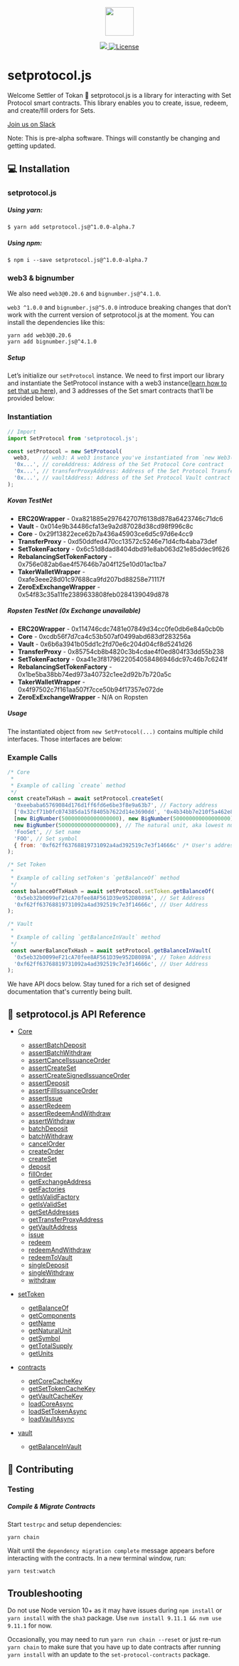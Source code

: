 <p align="center"><img src="https://s3-us-west-1.amazonaws.com/set-protocol/img/assets/set-protocol-logo.png" width="64" /></p>

<p align="center">
  <a href="https://circleci.com/gh/SetProtocol/setProtocol.js/tree/master" target="_blank" rel="noopener">
    <img src="https://circleci.com/gh/SetProtocol/setProtocol.js.svg?style=shield&circle-token=cee06055215dbcea96800cb7d493a0b3faea9854" />
  </a>
  <a href='https://github.com/SetProtocol/setProtocol.js/blob/master/LICENSE' target="_blank" rel="noopener">
    <img src='https://img.shields.io/badge/License-Apache%202.0-blue.svg' alt='License' />
  </a>
</p>

# setprotocol.js
Welcome Settler of Tokan :wave: setprotocol.js is a library for interacting with Set Protocol smart contracts.
This library enables you to create, issue, redeem, and create/fill orders for Sets.

<a href="https://join.slack.com/t/setprotocol/shared_invite/enQtMjYzNjk4MzI1NzgxLWRlYzhkY2JlNjQ4YmU4OTUwZWQ5NzdkZjM3ZDVlNzU1MTJmZWM1NTNmM2JlYmE5YzljZjFmZTBhNzkyN2M1MzQ" target="_blank" rel="noopener">
  Join us on Slack
</a>

Note: This is pre-alpha software. Things will constantly be changing and getting updated.
## :computer: Installation
### setprotocol.js
##### Using yarn:
```shell
$ yarn add setprotocol.js@^1.0.0-alpha.7
```
##### Using npm:
```shell
$ npm i --save setprotocol.js@^1.0.0-alpha.7
```

### web3 & bignumber
We also need `web3@0.20.6` and `bignumber.js@^4.1.0`.

`web3 ^1.0.0` and `bignumber.js@^5.0.0` introduce breaking changes that don’t work with the current version of setprotocol.js at the moment. You can install the dependencies like this:
```shell
yarn add web3@0.20.6
yarn add bignumber.js@^4.1.0
```

##### Setup
Let’s initialize our `setProtocol` instance. We need to first import our library and instantiate the SetProtocol instance with a web3 instance([learn how to set that up here](https://github.com/ethereum/web3.js/)), and 3 addresses of the Set smart contracts that’ll be provided below:

### Instantiation
```js
// Import
import SetProtocol from 'setprotocol.js';

const setProtocol = new SetProtocol(
  web3,    // web3: A web3 instance you've instantiated from `new Web3(currentProvider)`
  '0x...', // coreAddress: Address of the Set Protocol Core contract
  '0x...', // transferProxyAddress: Address of the Set Protocol Transfer Proxy contract
  '0x...', // vaultAddress: Address of the Set Protocol Vault contract
);
```

##### Kovan TestNet
* **ERC20Wrapper** - 0xa821885e297642707f6138d878a6423746c71dc6
* **Vault** - 0x014e9b34486cfa13e9a2d87028d38cd98f996c8c
* **Core** - 0x29f13822ece62b7a436a45903ce6d5c97d6e4cc9
* **TransferProxy** - 0xd50ddfed470cc13572c5246e71d4cfb4aba73def
* **SetTokenFactory** - 0x6c51d8dad8404dbd91e8ab063d21e85ddec9f626
* **RebalancingSetTokenFactory** - 0x756e082ab6ae4f57646b7a04f125e10d01ac1ba7
* **TakerWalletWrapper** - 0xafe3eee28d01c97688ca9fd207bd88258e71117f
* **ZeroExExchangeWrapper** - 0x54f83c35a11fe2389633808feb0284139049d878

##### Ropsten TestNet (0x Exchange unavailable)
* **ERC20Wrapper** - 0x114746cdc7481e07849d34cc0fe0db6e84a0cb0b
* **Core** - 0xcdb56f7d7ca4c53b507af0499abd683df283256a
* **Vault** - 0x6b6a3941b05dd1c2fd70e6c204d04cf8d5241d26
* **TransferProxy** - 0x85754cb8b4820c3b4cdae4f0ed804f33dd55b238
* **SetTokenFactory** - 0xa41e3f8179622054058486946dc97c46b7c6241f
* **RebalancingSetTokenFactory** - 0x1be5ba38bb74ed973a40732c1ee2d92b7b720a5c
* **TakerWalletWrapper** - 0x4f97502c7f161aa507f7cce50b94f17357e072de
* **ZeroExExchangeWrapper** - N/A on Ropsten

##### Usage
The instantiated object from `new SetProtocol(...)` contains multiple child interfaces. Those interfaces are below:
### Example Calls
```js
/* Core
 *
 * Example of calling `create` method
 */
const createTxHash = await setProtocol.createSet(
  '0xeebaba65769084d176d1ff6fd6e6be3f8e9a63b7', // Factory address
  ['0x32cf71b0fc074385da15f8405b7622d14e3690dd', '0x4b34bb7e210f5a462e8cd2d92555d1bd18d03bf2'], // Component addresses
  [new BigNumber(500000000000000000), new BigNumber(500000000000000000)], // Units in natural units
  new BigNumber(500000000000000000), // The natural unit, aka lowest number all component units can be divided by
  'FooSet', // Set name
  'FOO', // Set symbol
  { from: '0xf62ff63768819731092a4ad392519c7e3f14666c' /* User's address */ }, // txOptions
);

/* Set Token
 *
 * Example of calling setToken's `getBalanceOf` method
 */
 const balanceOfTxHash = await setProtocol.setToken.getBalanceOf(
  '0x5eb32b0099eF21cA70fee8AF561D39e952D8089A', // Set Address
  '0xf62ff63768819731092a4ad392519c7e3f14666c', // User Address
);

/* Vault
 *
 * Example of calling `getBalanceInVault` method
 */
 const ownerBalanceTxHash = await setProtocol.getBalanceInVault(
  '0x5eb32b0099eF21cA70fee8AF561D39e952D8089A', // Token Address
  '0xf62ff63768819731092a4ad392519c7e3f14666c', // User Address
);
```

We have API docs below. Stay tuned for a rich set of designed documentation that's currently being built.

## :rocket: setprotocol.js API Reference
* [Core](documentation/classes/_coreapi_.coreapi.md)
  * [assertBatchDeposit](documentation/classes/_coreapi_.coreapi.md#assertbatchdeposit)
  * [assertBatchWithdraw](documentation/classes/_coreapi_.coreapi.md#assertbatchwithdraw)
  * [assertCancelIssuanceOrder](documentation/classes/_coreapi_.coreapi.md#assertcancelissuanceorder)
  * [assertCreateSet](documentation/classes/_coreapi_.coreapi.md#assertcreateset)
  * [assertCreateSignedIssuanceOrder](documentation/classes/_coreapi_.coreapi.md#assertcreatesignedissuanceorder)
  * [assertDeposit](documentation/classes/_coreapi_.coreapi.md#assertdeposit)
  * [assertFillIssuanceOrder](documentation/classes/_coreapi_.coreapi.md#assertfillissuanceorder)
  * [assertIssue](documentation/classes/_coreapi_.coreapi.md#assertissue)
  * [assertRedeem](documentation/classes/_coreapi_.coreapi.md#assertredeem)
  * [assertRedeemAndWithdraw](documentation/classes/_coreapi_.coreapi.md#assertredeemandwithdraw)
  * [assertWithdraw](documentation/classes/_coreapi_.coreapi.md#assertwithdraw)
  * [batchDeposit](documentation/classes/_coreapi_.coreapi.md#batchdeposit)
  * [batchWithdraw](documentation/classes/_coreapi_.coreapi.md#batchwithdraw)
  * [cancelOrder](documentation/classes/_coreapi_.coreapi.md#cancelorder)
  * [createOrder](documentation/classes/_coreapi_.coreapi.md#createorder)
  * [createSet](documentation/classes/_coreapi_.coreapi.md#createset)
  * [deposit](documentation/classes/_coreapi_.coreapi.md#deposit)
  * [fillOrder](documentation/classes/_coreapi_.coreapi.md#fillorder)
  * [getExchangeAddress](documentation/classes/_coreapi_.coreapi.md#getexchangeaddress)
  * [getFactories](documentation/classes/_coreapi_.coreapi.md#getfactories)
  * [getIsValidFactory](documentation/classes/_coreapi_.coreapi.md#getisvalidfactory)
  * [getIsValidSet](documentation/classes/_coreapi_.coreapi.md#getisvalidset)
  * [getSetAddresses](documentation/classes/_coreapi_.coreapi.md#getsetaddresses)
  * [getTransferProxyAddress](documentation/classes/_coreapi_.coreapi.md#gettransferproxyaddress)
  * [getVaultAddress](documentation/classes/_coreapi_.coreapi.md#getvaultaddress)
  * [issue](documentation/classes/_coreapi_.coreapi.md#issue)
  * [redeem](documentation/classes/_coreapi_.coreapi.md#redeem)
  * [redeemAndWithdraw](documentation/classes/_coreapi_.coreapi.md#redeemandwithdraw)
  * [redeemToVault](documentation/classes/_coreapi_.coreapi.md#redeemtovault)
  * [singleDeposit](documentation/classes/_coreapi_.coreapi.md#singledeposit)
  * [singleWithdraw](documentation/classes/_coreapi_.coreapi.md#singlewithdraw)
  * [withdraw](documentation/classes/_coreapi_.coreapi.md#withdraw)

* [setToken](documentation/classes/_settokenapi_.settokenapi.md)
  * [getBalanceOf](documentation/classes/_settokenapi_.settokenapi.md#getbalanceof)
  * [getComponents](documentation/classes/_settokenapi_.settokenapi.md#getcomponents)
  * [getName](documentation/classes/_settokenapi_.settokenapi.md#getname)
  * [getNaturalUnit](documentation/classes/_settokenapi_.settokenapi.md#getnaturalunit)
  * [getSymbol](documentation/classes/_settokenapi_.settokenapi.md#getsymbol)
  * [getTotalSupply](documentation/classes/_settokenapi_.settokenapi.md#gettotalsupply)
  * [getUnits](documentation/classes/_settokenapi_.settokenapi.md#getunits)

* [contracts](documentation/classes/_contractsapi_.contractsapi.md)
  * [getCoreCacheKey](documentation/classes/_contractsapi_.contractsapi.md#getcorecachekey)
  * [getSetTokenCacheKey](documentation/classes/_contractsapi_.contractsapi.md#getsettokencachekey)
  * [getVaultCacheKey](documentation/classes/_contractsapi_.contractsapi.md#getvaultcachekey)
  * [loadCoreAsync](documentation/classes/_contractsapi_.contractsapi.md#loadcoreasync)
  * [loadSetTokenAsync](documentation/classes/_contractsapi_.contractsapi.md#loadsettokenasync)
  * [loadVaultAsync](documentation/classes/_contractsapi_.contractsapi.md#loadvaultasync)

* [vault](documentation/classes/_vaultapi_.vaultapi.md)
  * [getBalanceInVault](documentation/classes/_vaultapi_.vaultapi.md#getbalanceinvault)

## :raising_hand: Contributing
### Testing
##### Compile & Migrate Contracts

Start `testrpc` and setup dependencies:
```
yarn chain
```
Wait until the `dependency migration complete` message appears before interacting with the contracts.
In a new terminal window, run:
```
yarn test:watch
```

## Troubleshooting
Do not use Node version 10+ as it may have issues during `npm install` or `yarn install` with the `sha3` package.  Use `nvm install 9.11.1 && nvm use 9.11.1` for now.

Occasionally, you may need to run `yarn run chain --reset` or just re-run `yarn chain` to make sure that you have up to date contracts after running `yarn install` with an update to the `set-protocol-contracts` package.

